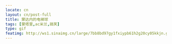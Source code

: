 ```yaml
---
locate: cn
layout: cn/post-full
title: 蒙达内的电梯球
tags: [蒙塔里,ac米兰,搞笑]
type: gif
featimg: http://ws1.sinaimg.cn/large/7bb8bd97gy1fxiypb61h2g20cy05kkjn.gif
---
```

